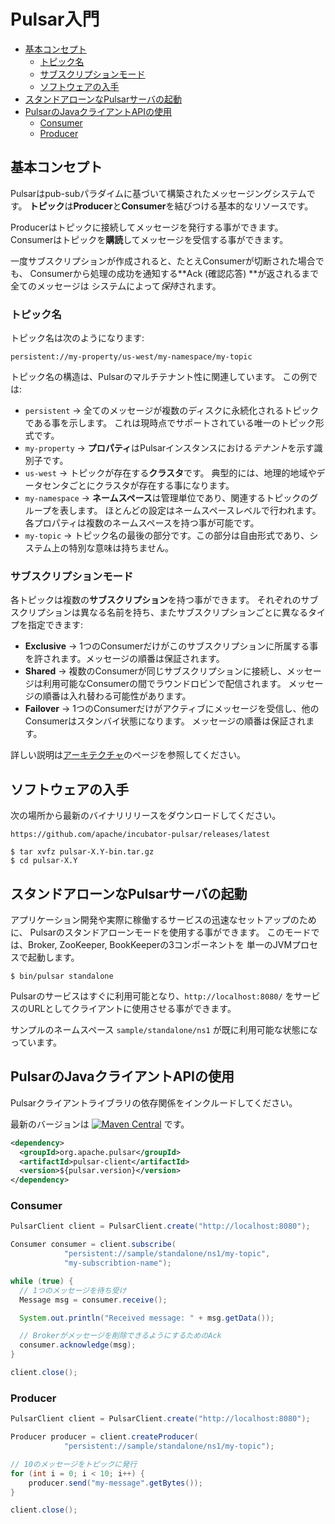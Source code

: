 
# Pulsar入門

<!-- TOC depthFrom:2 depthTo:4 withLinks:1 updateOnSave:1 orderedList:0 -->

- [基本コンセプト](#基本コンセプト)
	- [トピック名](#トピック名)
	- [サブスクリプションモード](#サブスクリプションモード)
	- [ソフトウェアの入手](#ソフトウェアの入手)
- [スタンドアローンなPulsarサーバの起動](#スタンドアローンなpulsarサーバの起動)
- [PulsarのJavaクライアントAPIの使用](#pulsarのjavaクライアントapiの使用)
	- [Consumer](#consumer)
	- [Producer](#producer)

<!-- /TOC -->

## 基本コンセプト

Pulsarはpub-subパラダイムに基づいて構築されたメッセージングシステムです。
**トピック**は**Producer**と**Consumer**を結びつける基本的なリソースです。

Producerはトピックに接続してメッセージを発行する事ができます。
Consumerはトピックを**購読**してメッセージを受信する事ができます。

一度サブスクリプションが作成されると、たとえConsumerが切断された場合でも、
Consumerから処理の成功を通知する**Ack (確認応答) **が返されるまで全てのメッセージは
システムによって*保持*されます。

### トピック名

トピック名は次のようになります:
```
persistent://my-property/us-west/my-namespace/my-topic
```

トピック名の構造は、Pulsarのマルチテナント性に関連しています。
この例では:
 * `persistent` →
    全てのメッセージが複数のディスクに永続化されるトピックである事を示します。
    これは現時点でサポートされている唯一のトピック形式です。
 * `my-property` →
    **プロパティ**はPulsarインスタンスにおける*テナント*を示す識別子です。
 * `us-west` →
    トピックが存在する**クラスタ**です。
    典型的には、地理的地域やデータセンタごとにクラスタが存在する事になります。
 * `my-namespace` →
    **ネームスペース**は管理単位であり、関連するトピックのグループを表します。
    ほとんどの設定はネームスペースレベルで行われます。各プロパティは複数のネームスペースを持つ事が可能です。
 * `my-topic` →
    トピック名の最後の部分です。この部分は自由形式であり、システム上の特別な意味は持ちません。

### サブスクリプションモード

各トピックは複数の**サブスクリプション**を持つ事ができます。
それぞれのサブスクリプションは異なる名前を持ち、またサブスクリプションごとに異なるタイプを指定できます:

 * **Exclusive** →
   1つのConsumerだけがこのサブスクリプションに所属する事を許されます。メッセージの順番は保証されます。
 * **Shared** →
   複数のConsumerが同じサブスクリプションに接続し、メッセージは利用可能なConsumerの間でラウンドロビンで配信されます。
   メッセージの順番は入れ替わる可能性があります。
 * **Failover** →
   1つのConsumerだけがアクティブにメッセージを受信し、他のConsumerはスタンバイ状態になります。
   メッセージの順番は保証されます。

詳しい説明は[アーキテクチャ](Architecture.md)のページを参照してください。

## ソフトウェアの入手

次の場所から最新のバイナリリリースをダウンロードしてください。

```
https://github.com/apache/incubator-pulsar/releases/latest
```

```shell
$ tar xvfz pulsar-X.Y-bin.tar.gz
$ cd pulsar-X.Y
```

## スタンドアローンなPulsarサーバの起動

アプリケーション開発や実際に稼働するサービスの迅速なセットアップのために、
Pulsarのスタンドアローンモードを使用する事ができます。
このモードでは、Broker, ZooKeeper, BookKeeperの3コンポーネントを
単一のJVMプロセスで起動します。

```shell
$ bin/pulsar standalone
```

Pulsarのサービスはすぐに利用可能となり、`http://localhost:8080/`
をサービスのURLとしてクライアントに使用させる事ができます。

サンプルのネームスペース `sample/standalone/ns1` が既に利用可能な状態になっています。

## PulsarのJavaクライアントAPIの使用

Pulsarクライアントライブラリの依存関係をインクルードしてください。

最新のバージョンは [![Maven Central](https://maven-badges.herokuapp.com/maven-central/org.apache.pulsar/pulsar-client/badge.svg)](https://maven-badges.herokuapp.com/maven-central/org.apache.pulsar/pulsar-client) です。

```xml
<dependency>
  <groupId>org.apache.pulsar</groupId>
  <artifactId>pulsar-client</artifactId>
  <version>${pulsar.version}</version>
</dependency>
```

### Consumer

```java
PulsarClient client = PulsarClient.create("http://localhost:8080");

Consumer consumer = client.subscribe(
            "persistent://sample/standalone/ns1/my-topic",
            "my-subscribtion-name");

while (true) {
  // 1つのメッセージを待ち受け
  Message msg = consumer.receive();

  System.out.println("Received message: " + msg.getData());

  // Brokerがメッセージを削除できるようにするためのAck
  consumer.acknowledge(msg);
}

client.close();
```


### Producer

```java
PulsarClient client = PulsarClient.create("http://localhost:8080");

Producer producer = client.createProducer(
            "persistent://sample/standalone/ns1/my-topic");

// 10のメッセージをトピックに発行
for (int i = 0; i < 10; i++) {
    producer.send("my-message".getBytes());
}

client.close();
```
